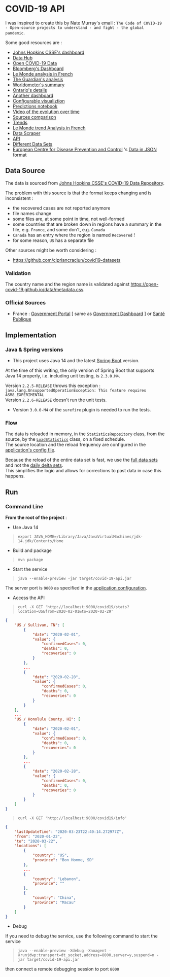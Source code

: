 # COVID-19 API

I was inspired to create this by Nate Murray's email : `The Code of COVID-19 - Open-source projects to understand - and fight - the global pandemic`.

Some good resources are :

* [Johns Hopkins CSSE's dashboard](https://coronavirus.jhu.edu/map.html)
* [Data Hub](https://datahub.io/core/covid-19)
* [Open COVID-19 Data](https://github.com/open-covid-19/data)
* [Bloomberg's Dashboard](https://www.bloomberg.com/graphics/2020-coronavirus-cases-world-map/?utm_source=facebook&utm_medium=cpc&utm_campaign=covid19&utm_content=tofu&fbclid=IwAR0UgjaNWvouJAPggGdA6VnogRuCM2SPWePRKYcfSeF3coYcgqS5DepTYXw)
* [Le Monde analysis in French](https://www.lemonde.fr/les-decodeurs/article/2020/02/27/en-carte-visualisez-la-propagation-mondiale-de-l-epidemie-de-coronavirus_6031092_4355770.html)
* [The Guardian's analysis](https://www.theguardian.com/world/2020/mar/27/coronavirus-mapped-map-which-countries-have-the-most-cases-and-deaths)
* [Worldometer's summary](https://www.worldometers.info/coronavirus/)
* [Ontario's details](https://www.ontario.ca/page/2019-novel-coronavirus?utm_source=Google&utm_medium=CPC&utm_campaign=COVID-19)
* [Another dashboard](https://www.gohkokhan.com/corona-virus-interactive-dashboard-tweaked/)
* [Configurable visualiztion](http://91-divoc.com/pages/covid-visualization/)
* [Predictions notebook](https://www.kaggle.com/yuanquan/covid-19-prediction-by-country-and-province)
* [Video of the evolution over time](https://prateekiiest.github.io/COVID-19-Analysis/)
* [Sources comparison](https://ourworldindata.org/covid-sources-comparison)
* [Trends](https://aatishb.com/covidtrends/)
* [Le Monde trend Analysis in French](https://www.lemonde.fr/les-decodeurs/article/2020/03/27/coronavirus-visualisez-les-pays-qui-ont-aplati-la-courbe-de-l-infection-et-ceux-qui-n-y-sont-pas-encore-parvenus_6034627_4355770.html)
* [Data Scraper](https://coronadatascraper.com/#home)
* [API](https://corona-api-landingpage.netlify.com/)
* [Different Data Sets](https://github.com/cipriancraciun/covid19-datasets)
* [European Centre for Disease Prevention and Control](https://www.ecdc.europa.eu/en/publications-data/download-todays-data-geographic-distribution-covid-19-cases-worldwide) 's [Data in JSON format](https://opendata.ecdc.europa.eu/covid19/casedistribution/json/)

## Data Source

The data is sourced from [Johns Hopkins CSSE's COVID-19 Data Repository](https://github.com/CSSEGISandData/COVID-19).  

The problem with this source is that the format keeps changing and is inconsistent :
* the recovered cases are not reported anymore
* file names change
* some files are, at some point in time, not well-formed
* some countries that are broken down in regions have a summary in the file, e.g. `France`, and some don't, e.g. `Canada`
* `Canada` has an entry where the region is named `Recovered` !
* for some reason, `US` has a separate file

Other sources might be worth considering :
* https://github.com/cipriancraciun/covid19-datasets

### Validation

The country name and the region name is validated against https://open-covid-19.github.io/data/metadata.csv.

### Official Sources

* France : [Government Portal](https://www.gouvernement.fr/info-coronavirus/carte-et-donnees) [ same as [Government Dashboard](https://dashboard.covid19.data.gouv.fr) ] or [Santé Publique](https://www.santepubliquefrance.fr/maladies-et-traumatismes/maladies-et-infections-respiratoires/infection-a-coronavirus/articles/infection-au-nouveau-coronavirus-sars-cov-2-covid-19-france-et-monde)

## Implementation

### Java & Spring versions

* This project uses Java 14 and the latest [Spring Boot](https://spring.io/projects/spring-boot) version.

At the time of this writing, the only version of Spring Boot that supports Java 14 properly, i.e. including unit testing,  is `2.3.0.M4`.  

Version `2.2.5-RELEASE` throws this exception : `java.lang.UnsupportedOperationException: This feature requires ASM8_EXPERIMENTAL`  
Version `2.2.6-RELEASE` doesn't run the unit tests.

* Version `3.0.0-M4` of the `surefire` plugin is needed to run the tests.

### Flow

The data is reloaded in memory, in the [`StatisticsRepository`](./src/main/java/covid19/stats/micasa/com/repositories/StatisticsRepository.java) class, from the source, by the [`LoadStatistics`](./src/main/java/covid19/stats/micasa/com/activities/LoadStatistics.java) class, on a fixed schedule.  
The source location and the reload frequency are configured in the [application's config file](./src/main/resources/application.yaml).

Because the reload of the entire data set is fast, we use the [full data sets](https://github.com/CSSEGISandData/COVID-19/tree/master/csse_covid_19_data/csse_covid_19_time_series) and not the [daily delta sets](https://github.com/CSSEGISandData/COVID-19/tree/master/csse_covid_19_data/csse_covid_19_daily_reports).  
This simplifies the logic and allows for corrections to past data in case this happens.

## Run

### Command Line

__From the root of the project__ :

* Use Java 14

> `export JAVA_HOME=/Library/Java/JavaVirtualMachines/jdk-14.jdk/Contents/Home`

* Build and package

> `mvn package`

* Start the service

> `java --enable-preview -jar target/covid-19-api.jar`

The server port is `9000` as specified in the [application configuration](./src/main/resources/application.yaml).

* Access the API

> `curl -X GET 'http://localhost:9000/covid19/stats?location=US&from=2020-02-01&to=2020-02-29'`

```json
{
    "US / Sullivan, TN": [
        {
            "date": "2020-02-01",
            "value": {
                "confirmedCases": 0,
                "deaths": 0,
                "recoveries": 0
            }
        },
        ...
        {
            "date": "2020-02-28",
            "value": {
                "confirmedCases": 0,
                "deaths": 0,
                "recoveries": 0
            }
        }
    ],
    ...
    "US / Honolulu County, HI": [
        {
            "date": "2020-02-01",
            "value": {
                "confirmedCases": 0,
                "deaths": 0,
                "recoveries": 0
            }
        },
        ...
        {
            "date": "2020-02-28",
            "value": {
                "confirmedCases": 0,
                "deaths": 0,
                "recoveries": 0
            }
        }
    ]
}
```

> `curl -X GET 'http://localhost:9000/covid19/info'`

```json
{
    "lastUpdateTime": "2020-03-23T22:40:14.272977Z",
    "from": "2020-01-22",
    "to": "2020-03-22",
    "locations": [
        {
            "country": "US",
            "province": "Bon Homme, SD"
        },
        ...
        {
            "country": "Lebanon",
            "province": ""
        },
        {
            "country": "China",
            "province": "Macau"
        }
    ]
}
```

* Debug

If you need to debug the service, use the following command to start the service

> `java --enable-preview -Xdebug -Xnoagent -Xrunjdwp:transport=dt_socket,address=8000,server=y,suspend=n -jar target/covid-19-api.jar`

then connect a remote debugging session to port `8000`


